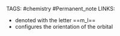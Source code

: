 TAGS: #chemistry #Permanent_note 
LINKS:

- denoted with the letter ==m_l==
- configures the orientation of the orbital